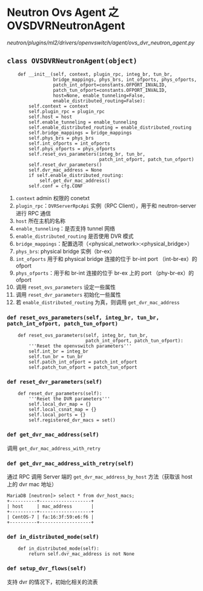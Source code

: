 # Neutron Ovs Agent 之 OVSDVRNeutronAgent

*neutron/plugins/ml2/drivers/openvswitch/agent/ovs_dvr_neutron_agent.py*

## `class OVSDVRNeutronAgent(object)`

```
    def __init__(self, context, plugin_rpc, integ_br, tun_br,
                 bridge_mappings, phys_brs, int_ofports, phys_ofports,
                 patch_int_ofport=constants.OFPORT_INVALID,
                 patch_tun_ofport=constants.OFPORT_INVALID,
                 host=None, enable_tunneling=False,
                 enable_distributed_routing=False):
        self.context = context
        self.plugin_rpc = plugin_rpc
        self.host = host
        self.enable_tunneling = enable_tunneling
        self.enable_distributed_routing = enable_distributed_routing
        self.bridge_mappings = bridge_mappings
        self.phys_brs = phys_brs
        self.int_ofports = int_ofports
        self.phys_ofports = phys_ofports
        self.reset_ovs_parameters(integ_br, tun_br,
                                  patch_int_ofport, patch_tun_ofport)
        self.reset_dvr_parameters()
        self.dvr_mac_address = None
        if self.enable_distributed_routing:
            self.get_dvr_mac_address()
        self.conf = cfg.CONF
```

1. `context` admin 权限的 conetxt
2. `plugin_rpc`：`DVRServerRpcApi` 实例（RPC Client），用于和 neutron-server 进行 RPC 通信
3. `host` 所在主机的名称
4. `enable_tunneling`：是否支持 tunnel 网络
5. `enable_distributed_routing` 是否使用 DVR 模式
6. `bridge_mappings`：配置选项（<physical_network>:<physical_bridge>）
7. `phys_brs`: physical bridge 实例（br-ex）
8. `int_ofports` 用于和 physical bridge 连接的位于 br-int port （int-br-ex）的 ofport
9. `phys_ofports`：用于和 br-int 连接的位于 br-ex 上的 port （phy-br-ex）的 ofport
10. 调用 `reset_ovs_parameters` 设定一些属性
11. 调用 `reset_dvr_parameters` 初始化一些属性
12. 若 `enable_distributed_routing` 为真，则调用 `get_dvr_mac_address`

### `def reset_ovs_parameters(self, integ_br, tun_br, patch_int_ofport, patch_tun_ofport)`

```
    def reset_ovs_parameters(self, integ_br, tun_br,
                             patch_int_ofport, patch_tun_ofport):
        '''Reset the openvswitch parameters'''
        self.int_br = integ_br
        self.tun_br = tun_br
        self.patch_int_ofport = patch_int_ofport
        self.patch_tun_ofport = patch_tun_ofport
```

### `def reset_dvr_parameters(self)`

```
    def reset_dvr_parameters(self):
        '''Reset the DVR parameters'''
        self.local_dvr_map = {}
        self.local_csnat_map = {}
        self.local_ports = {}
        self.registered_dvr_macs = set()
```

### `def get_dvr_mac_address(self)`

调用 `get_dvr_mac_address_with_retry`

### `def get_dvr_mac_address_with_retry(self)`

通过 RPC 调用 Server 端的 `get_dvr_mac_address_by_host` 方法（获取该 host 上的 dvr mac 地址）

```
MariaDB [neutron]> select * from dvr_host_macs;
+----------+-------------------+
| host     | mac_address       |
+----------+-------------------+
| CentOS-7 | fa:16:3f:59:e6:f6 |
+----------+-------------------+
```

### `def in_distributed_mode(self)`

```
    def in_distributed_mode(self):
        return self.dvr_mac_address is not None
```

### `def setup_dvr_flows(self)`

支持 dvr 的情况下，初始化相关的流表














